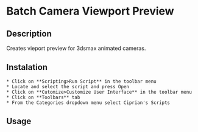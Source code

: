 # Batch Camera Viewport Preview

## Description

Creates vieport preview for 3dsmax animated cameras.

## Instalation

    * Click on **Scripting>Run Script** in the toolbar menu
    * Locate and select the script and press Open
    * Click on **Cutomize>Customize User Interface** in the toolbar menu
    * Click on **Toolbars** tab
    * From the Categories dropdown menu select Ciprian's Scripts

## Usage

